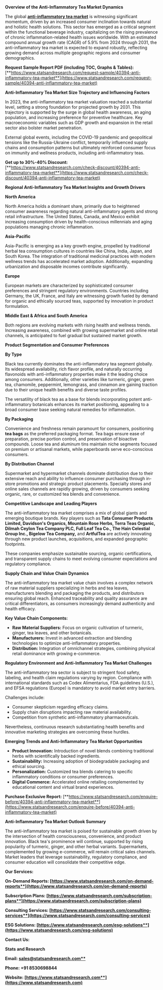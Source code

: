 ﻿**Overview of the Anti-Inflammatory Tea Market Dynamics**

The global [**anti-inflammatory tea market**](https://www.statsandresearch.com/report/40394-anti-inflammatory-tea-market) is witnessing significant momentum, driven by an increased consumer inclination towards natural and holistic health solutions. This sector has emerged as a critical segment within the functional beverage industry, capitalizing on the rising prevalence of chronic inflammation-related health issues worldwide. With an estimated compound annual growth rate (CAGR) of 5.9% from 2024 through 2031, the anti-inflammatory tea market is expected to expand robustly, reflecting growing demand across multiple geographic regions and consumer demographics.

**Request Sample Report PDF (including TOC, Graphs & Tables):** [**https://www.statsandresearch.com/request-sample/40394-anti-inflammatory-tea-market**](https://www.statsandresearch.com/request-sample/40394-anti-inflammatory-tea-market)

**Anti-Inflammatory Tea Market Size Trajectory and Influencing Factors**

In 2023, the anti-inflammatory tea market valuation reached a substantial level, setting a strong foundation for projected growth by 2031. This trajectory is supported by the surge in global health awareness, an aging population, and increasing preference for preventive healthcare. Key macroeconomic variables such as GDP growth and expansion in the retail sector also bolster market penetration.

External global events, including the COVID-19 pandemic and geopolitical tensions like the Russia-Ukraine conflict, temporarily influenced supply chains and consumption patterns but ultimately reinforced consumer focus on immunity and wellness products, including anti-inflammatory teas.

**Get up to 30%-40% Discount:** [**https://www.statsandresearch.com/check-discount/40394-anti-inflammatory-tea-market**](https://www.statsandresearch.com/check-discount/40394-anti-inflammatory-tea-market)

**Regional Anti-Inflammatory Tea Market Insights and Growth Drivers**

**North America**

North America holds a dominant share, primarily due to heightened consumer awareness regarding natural anti-inflammatory agents and strong retail infrastructure. The United States, Canada, and Mexico exhibit increasing consumption driven by health-conscious millennials and aging populations managing chronic inflammation.

**Asia-Pacific**

Asia-Pacific is emerging as a key growth engine, propelled by traditional herbal tea consumption cultures in countries like China, India, Japan, and South Korea. The integration of traditional medicinal practices with modern wellness trends has accelerated market adoption. Additionally, expanding urbanization and disposable incomes contribute significantly.

**Europe**

European markets are characterized by sophisticated consumer preferences and stringent regulatory environments. Countries including Germany, the UK, France, and Italy are witnessing growth fueled by demand for organic and ethically sourced teas, supported by innovation in product formulation.

**Middle East & Africa and South America**

Both regions are evolving markets with rising health and wellness trends. Increasing awareness, combined with growing supermarket and online retail channels, is anticipated to fuel gradual but sustained market growth.

**Product Segmentation and Consumer Preferences**

**By Type**

Black tea currently dominates the anti-inflammatory tea segment globally. Its widespread availability, rich flavor profile, and naturally occurring flavonoids with anti-inflammatory properties make it the leading choice among consumers. Additionally, other varieties like turmeric, ginger, green tea, chamomile, peppermint, lemongrass, and cinnamon are gaining traction due to their unique health benefits and diverse taste profiles.

The versatility of black tea as a base for blends incorporating potent anti-inflammatory botanicals enhances its market positioning, appealing to a broad consumer base seeking natural remedies for inflammation.

**By Packaging**

Convenience and freshness remain paramount for consumers, positioning **tea bags** as the preferred packaging format. Tea bags ensure ease of preparation, precise portion control, and preservation of bioactive compounds. Loose tea and aluminum tins maintain niche segments focused on premium or artisanal markets, while paperboards serve eco-conscious consumers.

**By Distribution Channel**

Supermarket and hypermarket channels dominate distribution due to their extensive reach and ability to influence consumer purchasing through in-store promotions and strategic product placements. Specialty stores and online sales channels are rapidly growing, driven by consumers seeking organic, rare, or customized tea blends and convenience.

**Competitive Landscape and Leading Players**

The anti-inflammatory tea market comprises a mix of global giants and emerging boutique brands. Key players such as **Tata Consumer Products Limited, Davidson's Organics, Mountain Rose Herbs, Terra Teas Organic, Dilmah Ceylon Tea Company PLC, Full Leaf Tea Co., The Hain Celestial Group Inc., Bigelow Tea Company,** and **ArtfulTea** are actively innovating through new product launches, acquisitions, and expanded geographic footprints.

These companies emphasize sustainable sourcing, organic certifications, and transparent supply chains to meet evolving consumer expectations and regulatory compliance.

**Supply Chain and Value Chain Dynamics**

The anti-inflammatory tea market value chain involves a complex network of raw material suppliers specializing in herbs and tea leaves, manufacturers blending and packaging the products, and distributors ensuring global reach. Enhanced traceability and quality assurance are critical differentiators, as consumers increasingly demand authenticity and health efficacy.

**Key Value Chain Components:**

- **Raw Material Suppliers:** Focus on organic cultivation of turmeric, ginger, tea leaves, and other botanicals.
- **Manufacturers:** Invest in advanced extraction and blending technologies to optimize anti-inflammatory properties.
- **Distribution:** Integration of omnichannel strategies, combining physical retail dominance with growing e-commerce.

**Regulatory Environment and Anti-Inflammatory Tea Market Challenges**

The anti-inflammatory tea sector is subject to stringent food safety, labeling, and health claim regulations varying by region. Compliance with international standards such as Codex Alimentarius, FDA guidelines (U.S.), and EFSA regulations (Europe) is mandatory to avoid market entry barriers.

Challenges include:

- Consumer skepticism regarding efficacy claims.
- Supply chain disruptions impacting raw material availability.
- Competition from synthetic anti-inflammatory pharmaceuticals.

Nevertheless, continuous research substantiating health benefits and innovative marketing strategies are overcoming these hurdles.

**Emerging Trends and Anti-Inflammatory Tea Market Opportunities**

- **Product Innovation:** Introduction of novel blends combining traditional herbs with scientifically backed ingredients.
- **Sustainability:** Increasing adoption of biodegradable packaging and ethical sourcing.
- **Personalization:** Customized tea blends catering to specific inflammatory conditions or consumer preferences.
- **Digital Commerce:** Accelerated online retailing complemented by educational content and virtual brand experiences.

**Purchase Exclusive Report:** [**https://www.statsandresearch.com/enquire-before/40394-anti-inflammatory-tea-market**](https://www.statsandresearch.com/enquire-before/40394-anti-inflammatory-tea-market)

**Anti-Inflammatory Tea Market Outlook Summary**

The anti-inflammatory tea market is poised for sustainable growth driven by the intersection of health consciousness, convenience, and product innovation. Black tea's prominence will continue, supported by rising popularity of turmeric, ginger, and other herbal variants. Supermarkets, complemented by growing e-commerce, will remain critical sales channels. Market leaders that leverage sustainability, regulatory compliance, and consumer education will consolidate their competitive edge.

**Our Services:**

**On-Demand Reports: [https://www.statsandresearch.com/on-demand-reports**](https://www.statsandresearch.com/on-demand-reports)**

**Subscription Plans: [https://www.statsandresearch.com/subscription-plans**](https://www.statsandresearch.com/subscription-plans)**

**Consulting Services: [https://www.statsandresearch.com/consulting-services**](https://www.statsandresearch.com/consulting-services)**

**ESG Solutions: [https://www.statsandresearch.com/esg-solutions**](https://www.statsandresearch.com/esg-solutions)**

**Contact Us:**

**Stats and Research**

**Email: [sales@statsandresearch.com**](mailto:sales@statsandresearch.com)**

**Phone: +91 8530698844**

**Website: [https://www.statsandresearch.com**](https://www.statsandresearch.com)**
